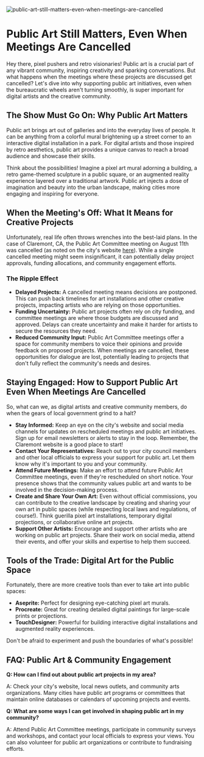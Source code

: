 ![public-art-still-matters-even-when-meetings-are-cancelled](https://images.pexels.com/photos/16734131/pexels-photo-16734131.jpeg?auto=compress&cs=tinysrgb&fit=crop&h=627&w=1200)

# Public Art Still Matters, Even When Meetings Are Cancelled

Hey there, pixel pushers and retro visionaries! Public art is a crucial part of any vibrant community, inspiring creativity and sparking conversations. But what happens when the meetings where these projects are discussed get cancelled? Let's dive into why supporting public art initiatives, even when the bureaucratic wheels aren't turning smoothly, is super important for digital artists and the creative community.

## The Show Must Go On: Why Public Art Matters

Public art brings art out of galleries and into the everyday lives of people. It can be anything from a colorful mural brightening up a street corner to an interactive digital installation in a park. For digital artists and those inspired by retro aesthetics, public art provides a unique canvas to reach a broad audience and showcase their skills.

Think about the possibilities! Imagine a pixel art mural adorning a building, a retro game-themed sculpture in a public square, or an augmented reality experience layered over a traditional artwork. Public art injects a dose of imagination and beauty into the urban landscape, making cities more engaging and inspiring for everyone.

## When the Meeting's Off: What It Means for Creative Projects

Unfortunately, real life often throws wrenches into the best-laid plans. In the case of Claremont, CA, the Public Art Committee meeting on August 11th was cancelled (as noted on the city's website [here](https://www.claremontca.gov/Events-directory/AUGUST-11-CANCELLED-Public-Art-Committee-Meeting)). While a single cancelled meeting might seem insignificant, it can potentially delay project approvals, funding allocations, and community engagement efforts.

### The Ripple Effect

*   **Delayed Projects:** A cancelled meeting means decisions are postponed. This can push back timelines for art installations and other creative projects, impacting artists who are relying on those opportunities.
*   **Funding Uncertainty:** Public art projects often rely on city funding, and committee meetings are where those budgets are discussed and approved. Delays can create uncertainty and make it harder for artists to secure the resources they need.
*   **Reduced Community Input:** Public Art Committee meetings offer a space for community members to voice their opinions and provide feedback on proposed projects. When meetings are cancelled, these opportunities for dialogue are lost, potentially leading to projects that don't fully reflect the community's needs and desires.

## Staying Engaged: How to Support Public Art Even When Meetings Are Cancelled

So, what can we, as digital artists and creative community members, do when the gears of local government grind to a halt?

*   **Stay Informed:** Keep an eye on the city's website and social media channels for updates on rescheduled meetings and public art initiatives. Sign up for email newsletters or alerts to stay in the loop. Remember, the Claremont website is a good place to start!
*   **Contact Your Representatives:** Reach out to your city council members and other local officials to express your support for public art. Let them know why it's important to you and your community.
*   **Attend Future Meetings:** Make an effort to attend future Public Art Committee meetings, even if they're rescheduled on short notice. Your presence shows that the community values public art and wants to be involved in the decision-making process.
*   **Create and Share Your Own Art:** Even without official commissions, you can contribute to the creative landscape by creating and sharing your own art in public spaces (while respecting local laws and regulations, of course!). Think guerilla pixel art installations, temporary digital projections, or collaborative online art projects.
*   **Support Other Artists:** Encourage and support other artists who are working on public art projects. Share their work on social media, attend their events, and offer your skills and expertise to help them succeed.

## Tools of the Trade: Digital Art for the Public Space

Fortunately, there are more creative tools than ever to take art into public spaces: 

*   **Aseprite:** Perfect for designing eye-catching pixel art murals.
*   **Procreate:** Great for creating detailed digital paintings for large-scale prints or projections.
*   **TouchDesigner:** Powerful for building interactive digital installations and augmented reality experiences.

Don't be afraid to experiment and push the boundaries of what's possible!

## FAQ: Public Art & Community Engagement

**Q: How can I find out about public art projects in my area?**

A: Check your city's website, local news outlets, and community arts organizations. Many cities have public art programs or committees that maintain online databases or calendars of upcoming projects and events.

**Q: What are some ways I can get involved in shaping public art in my community?**

A: Attend Public Art Committee meetings, participate in community surveys and workshops, and contact your local officials to express your views. You can also volunteer for public art organizations or contribute to fundraising efforts.
